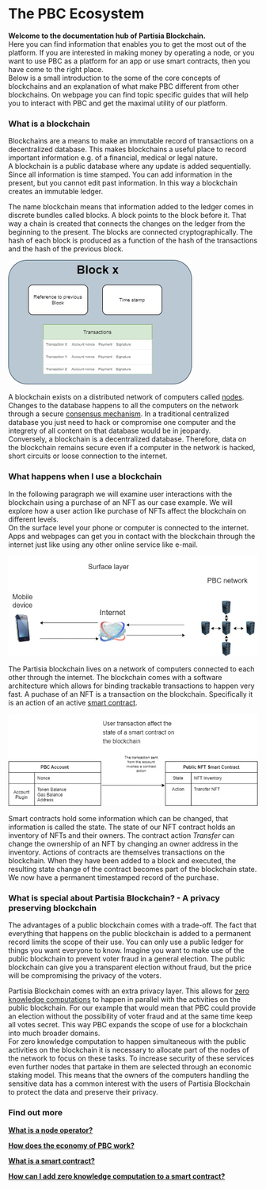 # The PBC Ecosystem

**Welcome to the documentation hub of Partisia Blockchain.**  
Here you can find information that enables you to get the most out of the platform. If you are interested in making money by operating a node, or you want to use PBC as a platform for an app or use smart contracts, then you have come to the right place.  
Below is a small introduction to the some of the core concepts of blockchains and an explanation of what make PBC different from other blockchains. On webpage you can find topic specific guides that will help you to interact with PBC and get the maximal utility of our platform.


### What is a blockchain

Blockchains are a means to make an immutable record of transactions on a decentralized database. This makes blockchains a useful place to record important information e.g. of a financial, medical or legal nature.  
A blockchain is a public database where any update is added sequentially. Since all information is time stamped. You can add information in the present, but you cannot edit past information. In this way a blockchain creates an immutable ledger.

The name blockchain means that information added to the ledger comes in discrete bundles called blocks. A block points to the block before it. That way a chain is created that connects the changes on the ledger from the beginning to the present.
The blocks are connected cryptographically. The hash of each block is produced as a function of the hash of the transactions and the hash of the previous block.  

![Diagram0](blockchain.jpg)  

A blockchain exists on a distributed network of computers called [nodes](whatisano.md). Changes to the database happens to all the computers on the network through a secure [consensus mechanism](consensus.md). In a traditional centralized database you just need to hack or compromise one computer and the integrety of all content on that database would be in jeopardy.  
Conversely, a blockchain is a decentralized database. Therefore, data on the blockchain remains secure even if a computer in the network is hacked, short circuits or loose connection to the internet. 
### What happens when I use a blockchain
In the following paragraph we will examine user interactions with the blockchain using a purchase of an NFT as our case example. We will explore how a user action like purchase of NFTs affect the blockchain on different levels.  
On the surface level your phone or computer is connected to the internet. Apps and webpages can get you in contact with the blockchain through the internet just like using any other online service like e-mail.   

![Diagram1](surface.jpg)  

The Partisia blockchain lives on a network of computers connected to each other through the internet. The blockchain comes with a software architecture which allows for binding trackable transactions to happen very fast.
A puchase of an NFT is a transaction on the blockchain. Specifically it is an action of an active [smart contract](contract-development.md). 

![Diagram2](Contract.jpg)

Smart contracts hold some information which can be changed, that information is called the state. The state of our NFT contract holds an inventory of NFTs and their owners. The contract action *Transfer* can change the ownership of an NFT by changing an owner address in the inventory. Actions of contracts are themselves transactions on the blockchain. When they have been added to a block and executed, the resulting state change of the contract becomes part of the blockchain state. We now have a permanent timestamped record of the purchase.
### What is special about Partisia Blockchain? - A privacy preserving blockchain

The advantages of a public blockchain comes with a trade-off. The fact that everything that happens on the public blockchain is added to a permanent record limits the scope of their use. You can only use a public ledger for things you want everyone to know. Imagine you want to make use of the public blockchain to prevent voter fraud in a general election. The public blockchain can give you a transparent election without fraud, but the price will be compromising the privacy of the voters.

Partisia Blockchain comes with an extra privacy layer. This allows for [zero knowledge computations](https://medium.com/partisia-blockchain/mpc-techniques-series-part-8-zero-knowledge-proofs-what-are-they-and-what-are-they-good-for-2f39ed0eab39) to happen in parallel with the activities on the public blockchain. For our example that would mean that PBC could provide an election without the possibility of voter fraud and at the same time keep all votes secret. This way PBC expands the scope of use for a blockchain into much broader domains.  
For zero knowledge computation to happen simultaneous with the public activities on the blockchain it is necessary to allocate part of the nodes of the network to focus on these tasks. To increase security of these services even further nodes that partake in them are selected through an economic staking model. This means that the owners of the computers handling the sensitive data has a common interest with the users of Partisia Blockchain to protect the data and preserve their privacy. 

### Find out more

[**What is a node operator?**](whatisano.md)

[**How does the economy of PBC work?**](byoc.md)

[**What is a smart contract?**](contract-development.md)

[**How can I add zero knowledge computation to a smart contract?**](vickrey.md)
